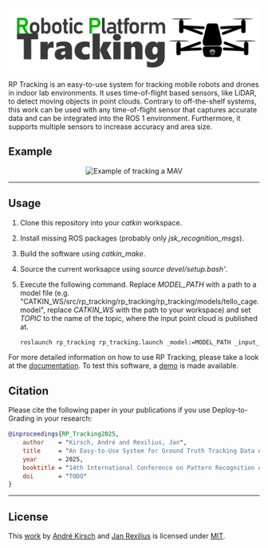 <p align="center">
	<img alt="RP Tracking logo" src="docs/img/logo.png" width="800">
</p>

RP Tracking is an easy-to-use system for tracking mobile robots and drones in indoor lab environments. It uses time-of-flight based sensors, like LiDAR, to detect moving objects in point clouds. Contrary to off-the-shelf systems, this work can be used with any time-of-flight sensor that captures accurate data and can be integrated into the ROS 1 environment. Furthermore, it supports multiple sensors to increase accuracy and area size.

## Example

<p align="center">
	<img alt="Example of tracking a MAV" src="docs/img/example_tracking.gif" width="800">
</p>

---

## Usage

1. Clone this repository into your *catkin* workspace.

2. Install missing ROS packages (probably only *jsk_recognition_msgs*).

3. Build the software using *catkin_make*.

4. Source the current worksapce using *source devel/setup.bash'*.

5. Execute the following command. Replace *MODEL_PATH* with a path to a model file (e.g. "CATKIN_WS/src/rp_tracking/rp_tracking/rp_tracking/models/tello_cage.model", replace *CATKIN_WS* with the path to your workspace) and set *TOPIC* to the name of the topic, where the input point cloud is published at.

   ```bash
   roslaunch rp_tracking rp_tracking.launch _model:=MODEL_PATH _input_cloud:=/TOPIC
   ```

For more detailed information on how to use RP Tracking, please take a look at the [documentation](docs/readme.md). To test this software, a [demo](docs/demo.md) is made available.

## Citation

Please cite the following paper in your publications if you use Deploy-to-Grading in your research:

```bibtex
@inproceedings{RP_Tracking2025,
    author    = "Kirsch, André and Rexilius, Jan",
    title     = "An Easy-to-Use System for Ground Truth Tracking Data Acquisition of Robotic Platforms using Time-of-Flight Sensors in Lab Environments",
    year      = 2025,
    booktitle = "14th International Conference on Pattern Recognition Applications and Methods (ICPRAM)",
    doi       = "TODO"
}
```

---

## License

This [work](https://github.com/IoT-Lab-Minden/rp_tracking) by [André Kirsch](https://github.com/AKirsch1) and [Jan Rexilius](https://github.com/jrx-hsbi) is licensed under [MIT](LICENSE.md).

